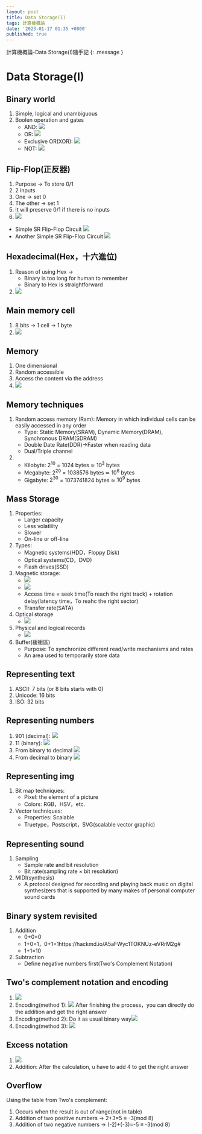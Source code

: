 ```yaml
---
layout: post
title: Data Storage(I)
tags: 計算機概論
date: '2023-01-17 01:35 +0800'
published: true
---
```

計算機概論-Data Storage(I)隨手記
{: .message }

# Data Storage(I)
## Binary world
1. Simple, logical and unambiguous
2. Boolen operation and gates
    * AND: ![](https://i.imgur.com/f40BHRy.png)
    * OR: ![](https://i.imgur.com/iHu0uCp.png)
    * Exclusive OR(XOR): ![](https://i.imgur.com/Kt4lWeG.png)
    * NOT: ![](https://i.imgur.com/naddbwe.png)
## Flip-Flop(正反器)
1. Purpose -> To store 0/1
2. 2 inputs
3. One -> set 0
4. The other -> set 1
5. It will preserve 0/1 if there is no inputs
6. ![](https://i.imgur.com/CM0A35v.png)    
* Simple SR Flip-Flop Circuit 
    ![](https://i.imgur.com/UxaHn8a.png)
* Another Simple SR Flip-Flop Circuit
    ![](https://i.imgur.com/eHtGv2l.png)
## Hexadecimal(Hex，十六進位)
1. Reason of using Hex ->
    * Binary is too long for human to remember
    * Binary to Hex is straightforward
2. ![](https://i.imgur.com/4SckAD3.png)
## Main memory cell
1. 8 bits -> 1 cell -> 1 byte
2. ![](https://i.imgur.com/0tHCICX.png)
## Memory
1. One dimensional
2. Random accessible
3. Access the content via the address
4. ![](https://i.imgur.com/848KpU9.png)
## Memory techniques
1. Random access memory (Ram): Memory in which individual cells can be easily accessed in any order
    * Type: Static Memory(SRAM), Dynamic Memory(DRAM), Synchronous DRAM(SDRAM)
    * Double Date Rate(DDR)->Faster when reading data
    * Dual/Triple channel
2.  * Kilobyte: $2^{10}$ = 1024 bytes $\simeq$ $10^{3}$ bytes
    * Megabyte: $2^{20}$ = 1038576 bytes $\simeq$ $10^{6}$ bytes
    * Gigabyte: $2^{30}$ = 1073741824 bytes $\simeq$ $10^{9}$ bytes
## Mass Storage
1. Properties:
    * Larger capacity
    * Less volatility
    * Slower
    * On-line or off-line
2. Types:
    * Magnetic systems(HDD，Floppy Disk)
    * Optical systems(CD，DVD)
    * Flash drives(SSD)
3. Magnetic storage:
    * ![](https://i.imgur.com/FaS4kFn.png)
    * ![](https://i.imgur.com/Blqj4wl.png)
    * Access time = seek time(To reach the right track) + rotation delay(latency time，To reahc the right sector)
    * Transfer rate(SATA)
4. Optical storage
    * ![](https://i.imgur.com/4CxHApt.png)
5. Physical and logical records
    * ![](https://i.imgur.com/dUAwIy8.png)
6. Buffer(緩衝區)
    * Purpose: To synchronize different read/write mechanisms and rates
    * An area used to temporarily store data
## Representing text
1. ASCII: 7 bits (or 8 bits starts with 0)
2. Unicode: 16 bits
3. ISO: 32 bits
## Representing numbers
1. 901 (decimal): 
    ![](https://i.imgur.com/gUkyMRy.png)
2. 11 (binary):
    ![](https://i.imgur.com/yCSMAtg.png)
3. From binary to decimal
    ![](https://i.imgur.com/77twv7u.png)
4. From decimal to binary
        ![](https://i.imgur.com/CxpuQ3J.png)
## Representing img
1. Bit map techniques:
    * Pixel: the element of a picture
    * Colors: RGB，HSV，etc.
2. Vector techniques:
    * Properties: Scalable
    * Truetype，Postscript，SVG(scalable vector graphic)  
## Representing sound
1. Sampling
    * Sample rate and bit resolution
    * Bit rate(sampling rate $\times$ bit resolution)
2. MIDI(synthesis)
    * A protocol designed for recording and playing back music on digital synthesizers that is supported by many makes of personal computer sound cards
## Binary system revisited
1. Addition
    * 0+0=0
    * 1+0=1，0+1=1https://hackmd.io/A5aFWyc1TOKNUz-eVRrM2g#
    * 1+1=10
2. Subtraction
    * Define negative numbers first(Two's Complement Notation)
## Two's complement notation and encoding
1. ![](https://i.imgur.com/SisdfNh.png) 
2. Encoding(method 1): ![](https://i.imgur.com/yCIZs08.png)
After finishing the process，you can directly do the addition and get the right answer
3. Encoding(method 2): Do it as usual binary way![](https://i.imgur.com/qHhHYH7.png)
4. Encoding(method 3): ![](https://i.imgur.com/35BXAa6.png)
 

## Excess notation
1. ![](https://i.imgur.com/3cyVdYJ.png)
2. Addition: After the calculation, u have to add 4 to get the right answer
## Overflow
Using the table from Two's complement:
1. Occurs when the result is out of range(not in table)
2. Addition of two positive numbers -> 2+3=5 $\equiv$ -3(mod 8)
3. Addition of two negative numbers -> (-2)+(-3)=-5 $\equiv$ -3(mod 8)



 
     
 
